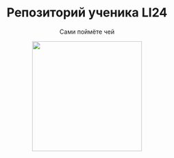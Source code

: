 <meta charset="utf-8">
<h1 align="center">
    Репозиторий ученика LI24
</h1>
<p align="center">
    Сами поймёте чей
</p>
<p align="center">
    <img src="https://media.tenor.com/Ct2SsrmAf5QAAAAi/nagatoro-pat.gif" width="256">
</p>
